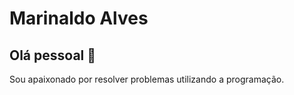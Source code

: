# Marinaldo Alves

## Olá pessoal 👋
Sou apaixonado por resolver problemas utilizando a programação.
